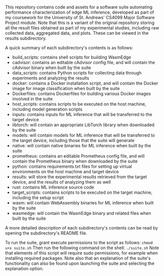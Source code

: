 This repository contains code and assets for a software suite automating performance characterization of edge ML inference, developed as part of my coursework for the 
University of St. Andrews' CS4099 Major Software Project module. Note that this is a variant of the original repository storing all the result files obtained as part of
my experimental studies, including raw collected data, aggregated data, and plots. These can be viewed in the results subdirectory.

A quick summary of each subdirectory's contents is as follows:

* build_scripts: contains shell scripts for building WasmEdge
* cadvisor: contains an editable cAdvisor config file, and will contain the cAdvisor binary when built by the suite
* data_scripts: contains Python scripts for collecting data through experiments and analyzing the results
* docker: contains a Docker installation script, and will contain the Docker image for image classification when built by the suite
* Dockerfiles: contains Dockerfiles for building various Docker images involved in the suite
* host_scripts: contains scripts to be executed on the host machine, including model generation scripts
* inputs: contains inputs for ML inference that will be transferred to the target device
* libtorch: will contain an appropriate LibTorch library when downloaded by the suite
* models: will contain models for ML inference that will be transferred to the target device, including those that the suite will generate
* native: will contain native binaries for ML inference when built by the suite
* prometheus: contains an editable Prometheus config file, and will contain the Prometheus binary when downloaded by the suite
* python: contains requirements.txt files for setting up virtual environments on the host machine
and target device
* results: will store the experimental results retrieved from the target device, and the results of analyzing them as well
* rust: contains ML inference source code
* target_scripts: contains scripts to be executed on the target machine, including the setup script
* wasm: will contain WebAssembly binaries for ML inference when built by the suite
* wasmedge: will contain the WasmEdge binary and related files when built by the suite

A more detailed description of each subdirectory's contents can be read by opening 
the subdirectory's README file. 

To run the suite, grant execute permissions to the script as follows:
`chmod u+x suite.sh`
Then run the following command on the shell:
`./suite.sh`
Note that elements of this script will require sudo permissions, for example when installing
required packages. Note also that an explanation of the suite's functionality can also be found upon
launching the suite and selecting the explanation option.
